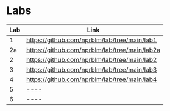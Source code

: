 # Labs
| Lab | Link |
| --- | ---- |
| 1   | https://github.com/nprblm/lab/tree/main/lab1 |
| 2a  | https://github.com/nprblm/lab/tree/main/lab2a |
| 2   | https://github.com/nprblm/lab/tree/main/lab2  |
| 3   | https://github.com/nprblm/lab/tree/main/lab3 |
| 4   | https://github.com/nprblm/lab/tree/main/lab4 |
| 5   | ---- |
| 6   | ---- |
